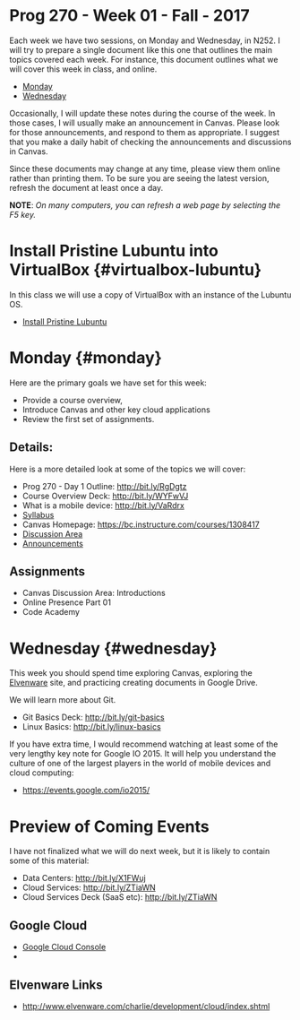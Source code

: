 # Prog 270 - Week 01 - Fall - 2017

Each week we have two sessions, on Monday and Wednesday, in N252. I will try to prepare a single document like this one that outlines the main topics covered each week. For instance, this document outlines what we will cover this week in class, and online.

- [Monday](#monday)
- [Wednesday](#Wednesday)

Occasionally, I will update these notes during the course of the week. In those cases, I will usually make an announcement in Canvas. Please look for those announcements, and respond to them as appropriate. I suggest that you make a daily habit of checking the announcements and discussions in Canvas.

Since these documents may change at any time, please view them online rather than printing them. To be sure you are seeing the latest version, refresh the document at least once a day.

**NOTE**: _On many computers, you can refresh a web page by selecting the F5 key._

# Install Pristine Lubuntu into VirtualBox {#virtualbox-lubuntu}

In this class we will use a copy of VirtualBox with an instance of the Lubuntu OS.

- [Install Pristine Lubuntu][pristine-lubuntu]


# Monday {#monday}

Here are the primary goals we have set for this week:

- Provide a course overview,
- Introduce Canvas and other key cloud applications
- Review the first set of assignments.

## Details:

Here is a more detailed look at some of the topics we will cover:

- Prog 270 - Day 1 Outline: <http://bit.ly/RgDgtz>
- Course Overview Deck: <http://bit.ly/WYFwVJ>
- What is a mobile device: <http://bit.ly/VaRdrx>
- [Syllabus](http://bit.ly/prog270-syllabus-fall-2016)
- Canvas Homepage: <https://bc.instructure.com/courses/1308417>
- [Discussion Area](https://bc.instructure.com/courses/1308417/discussion_topics)
- [Announcements](https://bc.instructure.com/courses/1308417/announcements)

## Assignments

- Canvas Discussion Area: Introductions
- Online Presence Part 01
- Code Academy

# Wednesday {#wednesday}

This week you should spend time exploring Canvas, exploring the [Elvenware](http://www.elvenware.com/charlie) site, and practicing creating documents in Google Drive.

We will learn more about Git.

- Git Basics Deck: <http://bit.ly/git-basics>
- Linux Basics: <http://bit.ly/linux-basics>

If you have extra time, I would recommend watching at least some of the very lengthy key note for Google IO 2015\. It will help you understand the culture of one of the largest players in the world of mobile devices and cloud computing:

- <https://events.google.com/io2015/>

# Preview of Coming Events

I have not finalized what we will do next week, but it is likely to contain some of this material:

- Data Centers: <http://bit.ly/X1FWuj>
- Cloud Services: <http://bit.ly/ZTiaWN>
- Cloud Services Deck (SaaS etc): <http://bit.ly/ZTiaWN>

## Google Cloud

- [Google Cloud Console][google-console]
-
## Elvenware Links

- <http://www.elvenware.com/charlie/development/cloud/index.shtml>


[import-virtual]: http://www.elvenware.com/charlie/development/cloud/virtualization.html#importing-an-appliance
[instvbox]: http://www.elvenware.com/charlie/os/linux/VirtualBox.html#virtualbox
[google-console]: https://console.cloud.google.com/
[pristine-lubuntu]: http://www.ccalvert.net/books/CloudNotes/tips/InstallPristineLubuntu.html
